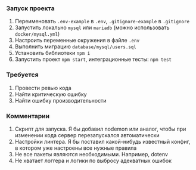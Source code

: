 ### Запуск проекта

1) Переименовать `.env-example` в `.env`, `.gitignore-example` в `.gitignore`
2) Запустить локально `mysql` или `mariadb` (можно использовать `docker/mysql.yml`)
3) Настроить переменные окружения в файле `.env`
4) Выполнить миграцию `database/mysql/users.sql`
5) Установить библиотеки `npm i`
6) Запустить проект `npm start`, интеграционные тесты: `npm test`

### Требуется

1) Провести ревью кода
2) Найти критическую ошибку
3) Найти ошибку производительности


### Комментарии

1) Скрипт для запуска. Я бы добавил nodemon или аналог, чтобы при изменении кода сервер перезапускался автоматически
2) Настройки линтера. Я бы поставил какой-нибудь известный конфиг, в котором уже настроены все нужные правила
3) Не все пакеты являются необходимыми. Например, dotenv 
4) Не хватает логгера и логики по выбросу адекватных ошибок